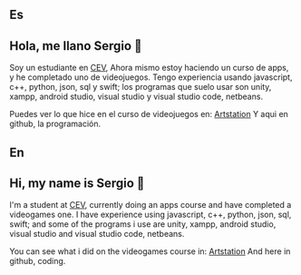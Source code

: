 ## Es

## Hola, me llano Sergio 👋

Soy un estudiante en [CEV](https://www.cev.com), Ahora mismo estoy haciendo un curso de apps, y he completado uno de videojuegos.
Tengo experiencia usando javascript, c++, python, json, sql y swift; los programas que suelo usar son unity, xampp, android studio, visual studio y visual studio code, netbeans. 

Puedes ver lo que hice en el curso de videojuegos en:
[Artstation](https://sergiocosta4.artstation.com/)
Y aqui en github, la programación.

## En

## Hi, my name is Sergio 👋

I'm a student at [CEV](https://www.cev.com), currently doing an apps course and have completed a videogames one.
I have experience using javascript, c++, python, json, sql, swift; and some of the programs i use are unity, xampp, android studio, visual studio and visual studio code, netbeans. 

You can see what i did on the videogames course in:
[Artstation](https://sergiocosta4.artstation.com/)
And here in github, coding.
